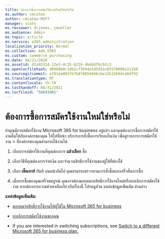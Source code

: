 ```yaml
---
title: ต้องการซื้อการสมัครใช้งานใหม่ใช่หรือไม่
ms.author: cmcatee
author: cmcatee-MSFT
manager: scotv
ms.reviewer: drjones, jmueller
ms.audience: Admin
ms.topic: article
ms.service: o365-administration
localization_priority: Normal
ms.collection: Adm_O365
ms.custom: commerce_purchasing
ms.date: 04/21/2020
ms.assetid: d2a9331d-12e3-4c35-b216-4bdddf6c92c3
ms.openlocfilehash: d09b0b8c1db2cf5694a5d5d3ac85570806a311b0
ms.sourcegitcommit: e781da003fb7b878854846cbe12b13b9dca8df92
ms.translationtype: MT
ms.contentlocale: th-TH
ms.lasthandoff: 08/31/2021
ms.locfileid: "58843901"
---
```

# <a name="looking-to-buy-a-new-subscription"></a>ต้องการซื้อการสมัครใช้งานใหม่ใช่หรือไม่

ถ้าคุณมีการสมัครใช้งาน Microsoft 365 for business อยู่แล้ว และคุณต้องการซื้อการสมัครใช้งานอื่นให้กับองค์กรของคุณ ให้ไปที่หน้า บริการการสั่งซื้อการเรียกเก็บเงิน เพื่อดูรายการการสมัครใช้งาน \> [](https://go.microsoft.com/fwlink/p/?linkid=868433)ที่องค์กรของคุณสามารถใช้งานได้
 
1. เลือกการสมัครใช้งานที่คุณต้องการ **แล้วเลือก** ซื้อ

2. เลือกวิธีที่คุณต้องการจ่ายเงิน และจํานวนสิทธิ์การใช้งานของผู้ใช้ที่ต้องใช้

3. เลือก **เช็คเอาท์** ทันที บนหน้าถัดไป คุณสามารถตรวจทานการสั่งซื้อและเสร็จสิ้นการซื้อ

4. เมื่อการซื้อของคุณเสร็จสมบูรณ์ คุณอาจต้องมอบหมายสิทธิ์การใช้งานใหม่หรือยกเลิกการสมัครใช้งาน หากต้องการความช่วยเหลือเกี่ยวกับเรื่องนี้ โปรดดูส่วน แหล่งข้อมูลเพิ่มเติม ด้านล่าง

 **แหล่งข้อมูลเพิ่มเติม:**
  
- [มอบหมายสิทธิ์การใช้งานให้ผู้ใช้ใน Microsoft 365 for business](https://docs.microsoft.com/microsoft-365/admin/add-users/add-users)
    
- [ยกเลิกการสมัครใช้งานของคุณ](https://docs.microsoft.com/microsoft-365/commerce/subscriptions/cancel-your-subscription)
    
- If you are interested in switching subscriptions, see [Switch to a different Microsoft 365 for business plan.](https://docs.microsoft.com/microsoft-365/commerce/subscriptions/switch-to-a-different-plan)